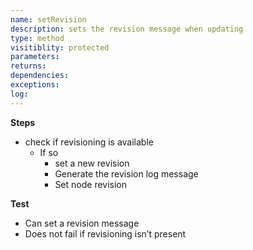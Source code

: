 ```yaml
---
name: setRevision
description: sets the revision message when updating
type: method
visitiblity: protected
parameters: 
returns: 
dependencies:
exceptions:
log:
---
```



**Steps**
- check if revisioning is available
	- If so
		- set a new revision
		- Generate the revision log message
		- Set node revision

**Test**
- Can set a revision message
- Does not fail if revisioning isn’t present

